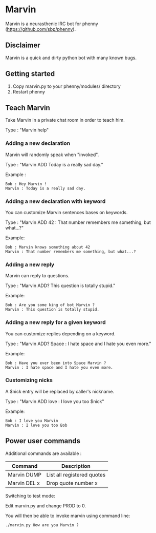 # Marvin
Marvin is a neurasthenic IRC bot for phenny (https://github.com/sbp/phenny).


## Disclaimer

Marvin is a quick and dirty python bot with many known bugs.

## Getting started

1. Copy marvin.py to your phenny/modules/ directory
2. Restart phenny

## Teach Marvin

Take Marvin in a private chat room in order to teach him.

Type : "Marvin help"

### Adding a new declaration

Marvin will randomly speak when "invoked".

Type : "Marvin ADD Today is a really sad day."

Example :

    Bob : Hey Marvin !
    Marvin : Today is a really sad day.

### Adding a new declaration with keyword

You can customize Marvin sentences bases on keywords.

Type : "Marvin ADD 42 : That number remembers me something, but what...?"

Example:

    Bob : Marvin knows something about 42
    Marvin : That number remembers me something, but what...?

### Adding a new reply

Marvin can reply to questions.

Type : "Marvin ADD? This question is totally stupid."

Example:

    Bob : Are you some king of bot Marvin ?
    Marvin : This question is totally stupid.

### Adding a new reply for a given keyword

You can customize replies depending on a keyword.

Type : "Marvin ADD? Space : I hate space and I hate you even more."

Example:

    Bob : Have you ever been into Space Marvin ?
    Marvin : I hate space and I hate you even more.


### Customizing nicks

A $nick entry will be replaced by caller's nickname.

Type : "Marvin ADD love : I love you too $nick"

Example:

    Bob : I love you Marvin
    Marvin : I love you too Bob


## Power user commands

Additional commands are available :

| Command      | Description                |
|--------------|----------------------------|
| Marvin DUMP  | List all registered quotes |
| Marvin DEL x | Drop quote number x        |


Switching to test mode:

Edit marvin.py and change PROD to 0.

You will then be able to invoke marvin using command line:

    ./marvin.py How are you Marvin ?
